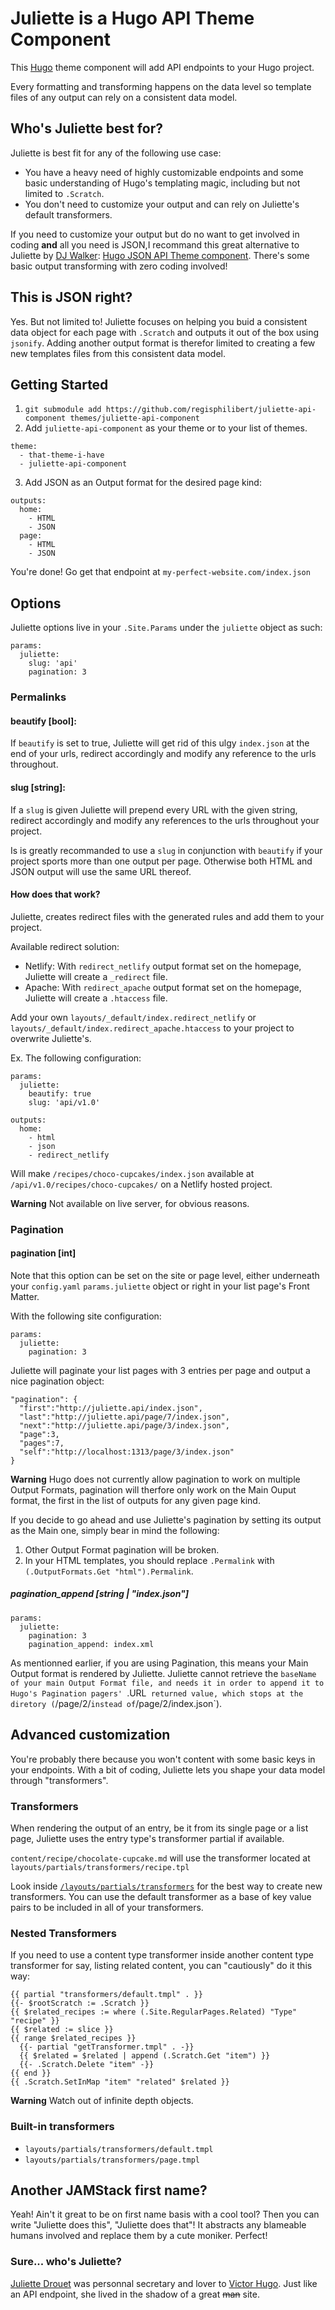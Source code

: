 # Juliette is a Hugo API Theme Component

This [Hugo](https://gohugo.io) theme component will add API endpoints to your Hugo project.

Every formatting and transforming happens on the data level so template files of any output can rely on a consistent data model.

## Who's Juliette best for?

Juliette is best fit for any of the following use case:
- You have a heavy need of highly customizable endpoints and some basic understanding of Hugo's templating magic, including but not limited to `.Scratch`.
- You don't need to customize your output and can rely on Juliette's default transformers.

If you need to customize your output but do no want to get involved in coding __and__ all you need is JSON,I recommand this great alternative to Juliette by [DJ Walker](https://github.com/dwalkr/): [Hugo JSON API Theme component](https://github.com/dwalkr/hugo-json-api-component). There's some basic output transforming with zero coding involved!

## This is JSON right?

Yes. But not limited to! 
Juliette focuses on helping you buid a consistent data object for each page with `.Scratch` and outputs it out of the box using `jsonify`. 
Adding another output format is therefor limited to creating a few new templates files from this consistent data model.

## Getting Started

1. `git submodule add https://github.com/regisphilibert/juliette-api-component themes/juliette-api-component`
2. Add `juliette-api-component` as your theme or to your list of themes.
  ```
  theme:
    - that-theme-i-have
    - juliette-api-component
  ```
3. Add JSON as an Output format for the desired page kind:
  ```
  outputs:
    home:
      - HTML
      - JSON
    page:
      - HTML
      - JSON
  ```

You're done! Go get that endpoint at `my-perfect-website.com/index.json`

## Options

Juliette options live in your `.Site.Params` under the `juliette` object as such:

```
params:
  juliette:
    slug: 'api'
    pagination: 3
```

### Permalinks

#### beautify [bool]:

If `beautify` is set to true, Juliette will get rid of this ulgy `index.json` at the end of your urls, redirect accordingly and modify any reference to the urls throughout.

#### slug [string]:
If a `slug` is given Juliette will prepend every URL with the given string, redirect accordingly and modify any references to the urls throughout your project.

Is is greatly recommanded to use a `slug` in conjunction with `beautify` if your project sports more than one output per page. Otherwise both HTML and JSON output will use the same URL thereof.

#### How does that work?

Juliette, creates redirect files with the generated rules and add them to your project.

Available redirect solution:
- Netlify: With `redirect_netlify` output format set on the homepage, Juliette will create a `_redirect` file.
- Apache: With `redirect_apache` output format set on the homepage, Juliette will create a `.htaccess` file.

Add your own `layouts/_default/index.redirect_netlify` or `layouts/_default/index.redirect_apache.htaccess` to your project to overwrite Juliette's.

Ex. The following configuration:

```
params:
  juliette:
    beautify: true
    slug: 'api/v1.0'

outputs:
  home:
    - html
    - json
    - redirect_netlify
```

Will make `/recipes/choco-cupcakes/index.json` available at `/api/v1.0/recipes/choco-cupcakes/` on a Netlify hosted project.

**Warning**
Not available on live server, for obvious reasons.

### Pagination

#### pagination [int]

Note that this option can be set on the site or page level, either underneath your `config.yaml` `params.juliette` object or right in your list page's Front Matter.

With the following site configuration:

```
params:
  juliette:
    pagination: 3
```

Juliette will paginate your list pages with 3 entries per page and output a nice pagination object:

```
"pagination": {
  "first":"http://juliette.api/index.json",
  "last":"http://juliette.api/page/7/index.json",
  "next":"http://juliette.api/page/3/index.json",
  "page":3,
  "pages":7,
  "self":"http://localhost:1313/page/3/index.json"
}
```

**Warning**
Hugo does not currently allow pagination to work on multiple Output Formats, pagination will therfore only work on the Main Ouput format, the first in the list of outputs for any given page kind.

If you decide to go ahead and use Juliette's pagination by setting its output as the Main one, simply bear in mind the following:
1. Other Output Format pagination will be broken.
2. In your HTML templates, you should replace `.Permalink` with `(.OutputFormats.Get "html").Permalink`.

##### pagination_append [string | "index.json"]

```
params:
  juliette:
    pagination: 3
    pagination_append: index.xml
```

As mentionned earlier, if you are using Pagination, this means your Main Output format is rendered by Juliette.
Juliette cannot retrieve the `baseName of your main Output Format file, and needs it in order to append it to Hugo's Pagination pagers' `.URL` returned value, which stops at the diretory (`/page/2/` instead of `/page/2/index.json`).


## Advanced customization

You're probably there because you won't content with some basic keys in your endpoints. With a bit of coding, Juliette lets you shape your data model through "transformers".

### Transformers

When rendering the output of an entry, be it from its single page or a list page, Juliette uses the entry type's transformer partial if available. 

`content/recipe/chocolate-cupcake.md` will use the transformer located at `layouts/partials/transformers/recipe.tpl`

Look inside [`/layouts/partials/transformers`](/layouts/partials/transformers) for the best way to create new transformers. You can use the default transformer as a base of key value pairs to be included in all of your transformers.

### Nested Transformers

If you need to use a content type transformer inside another content type transformer for say, listing related content, you can "cautiously" do it this way:

```
{{ partial "transformers/default.tmpl" . }}
{{- $rootScratch := .Scratch }}
{{ $related_recipes := where (.Site.RegularPages.Related) "Type" "recipe" }}
{{ $related := slice }}
{{ range $related_recipes }}
  {{- partial "getTransformer.tmpl" . -}}
  {{ $related = $related | append (.Scratch.Get "item") }}
  {{- .Scratch.Delete "item" -}}
{{ end }}
{{ .Scratch.SetInMap "item" "related" $related }}
```

**Warning**
Watch out of infinite depth objects.

### Built-in transformers

- `layouts/partials/transformers/default.tmpl`
- `layouts/partials/transformers/page.tmpl`

## Another JAMStack first name?
Yeah! Ain't it great to be on first name basis with a cool tool? Then you can write "Juliette does this", "Juliette does that"! It abstracts any blameable humans involved and replace them by a cute moniker. Perfect!

### Sure... who's Juliette?
[Juliette Drouet](https://en.wikipedia.org/wiki/Juliette_Drouet) was personnal secretary and lover to [Victor Hugo](https://en.wikipedia.org/wiki/Victor_Hugo). Just like an API endpoint, she lived in the shadow of a great <del>man</del> site.